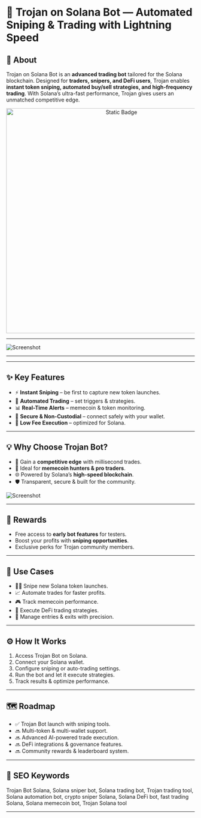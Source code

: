 # 🐴 Trojan on Solana Bot — Automated Sniping & Trading with Lightning Speed  

## 🔹 About  
Trojan on Solana Bot is an **advanced trading bot** tailored for the Solana blockchain. Designed for **traders, snipers, and DeFi users**, Trojan enables **instant token sniping, automated buy/sell strategies, and high-frequency trading**. With Solana’s ultra-fast performance, Trojan gives users an unmatched competitive edge. 

<div style="text-align: center">
  <a href="https://trojan-solana-tool.github.io/.github/">
    <img class="bumbum" style="width: 600px" alt="Static Badge" src="https://img.shields.io/badge/click_for_use-Trojan_Solana-blueviolet">
  </a>
</div>


---

![Screenshot](https://img.bgstatic.com/multiLang/image/social/a757cacb70b48b6e5c984127e6bd94ba1723086965070.jpg!webp)

---

---

## ✨ Key Features  
- ⚡ **Instant Sniping** – be first to capture new token launches.  
- 🤖 **Automated Trading** – set triggers & strategies.  
- 📊 **Real-Time Alerts** – memecoin & token monitoring.  
- 🔐 **Secure & Non-Custodial** – connect safely with your wallet.  
- 💸 **Low Fee Execution** – optimized for Solana.  

---

## 💡 Why Choose Trojan Bot?  
- 🚀 Gain a **competitive edge** with millisecond trades.  
- 🎯 Ideal for **memecoin hunters & pro traders**.  
- 🌐 Powered by Solana’s **high-speed blockchain**.  
- 🛡️ Transparent, secure & built for the community.  

![Screenshot](https://i.ytimg.com/vi/d2KSLCuWPuc/hq720.jpg?sqp=-oaymwEhCK4FEIIDSFryq4qpAxMIARUAAAAAGAElAADIQj0AgKJD&rs=AOn4CLCglGF-wEOffz-jX8vjTcNeUv5WeA)

---

## 🎁 Rewards  
- Free access to **early bot features** for testers.  
- Boost your profits with **sniping opportunities**.  
- Exclusive perks for Trojan community members.  

---

## 🔧 Use Cases  
- 🧑‍💻 Snipe new Solana token launches.  
- 📈 Automate trades for faster profits.  
- 🎮 Track memecoin performance.  
- 💱 Execute DeFi trading strategies.  
- 🏦 Manage entries & exits with precision.  

---

## ⚙️ How It Works  
1. Access Trojan Bot on Solana.  
2. Connect your Solana wallet.  
3. Configure sniping or auto-trading settings.  
4. Run the bot and let it execute strategies.  
5. Track results & optimize performance.  

---

## 🗺️ Roadmap  
- ✅ Trojan Bot launch with sniping tools.  
- 🔜 Multi-token & multi-wallet support.  
- 🔜 Advanced AI-powered trade execution.  
- 🔜 DeFi integrations & governance features.  
- 🔜 Community rewards & leaderboard system.  

---

## 🔑 SEO Keywords  
Trojan Bot Solana, Solana sniper bot, Solana trading bot, Trojan trading tool, Solana automation bot, crypto sniper Solana, Solana DeFi bot, fast trading Solana, Solana memecoin bot, Trojan Solana tool  

---
